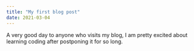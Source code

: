 ```yaml
---
title: "My first blog post"
date: 2021-03-04
---
```


A very good day to anyone who visits my blog, I am pretty excited about learning coding after postponing it for so long.
